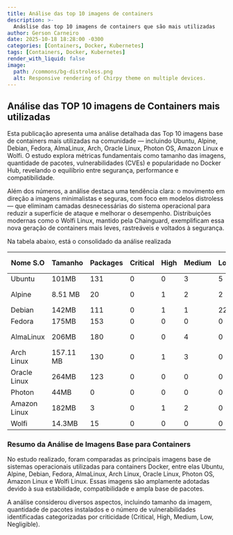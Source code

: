 ```yaml
---
title: Análise das top 10 imagens de containers
description: >-
  Anáslise das top 10 imagens de containers que são mais utilizadas
author: Gerson Carneiro
date: 2025-10-18 18:28:00 -0300
categories: [Containers, Docker, Kubernetes]
tags: [Containers, Docker, Kubernetes]
render_with_liquid: false
image:
  path: /commons/bg-distroless.png
  alt: Responsive rendering of Chirpy theme on multiple devices.
---
```


## Análise das TOP 10 imagens de Containers mais utilizadas

Esta publicação apresenta uma análise detalhada das Top 10 imagens base de containers mais utilizadas na comunidade — incluindo Ubuntu, Alpine, Debian, Fedora, AlmaLinux, Arch, Oracle Linux, Photon OS, Amazon Linux e Wolfi.
O estudo explora métricas fundamentais como tamanho das imagens, quantidade de pacotes, vulnerabilidades (CVEs) e popularidade no Docker Hub, revelando o equilíbrio entre segurança, performance e compatibilidade.

Além dos números, a análise destaca uma tendência clara: o movimento em direção a imagens minimalistas e seguras, com foco em modelos distroless — que eliminam camadas desnecessárias do sistema operacional para reduzir a superfície de ataque e melhorar o desempenho.
Distribuições modernas como o Wolfi Linux, mantido pela Chainguard, exemplificam essa nova geração de containers mais leves, rastreáveis e voltados à segurança.

Na tabela abaixo, está o consolidado da análise realizada

<table>
  <thead>
    <tr>
      <th>Nome S.O</th>
      <th>Tamanho</th>
      <th>Packages</th>
      <th>Critical</th>
      <th>High</th>
      <th>Medium</th>
      <th>Low</th>
      <th>Pulls</th>
      <th>Estrelas (GitHub)</th>
      <th>Empresa/Mantenedor</th>
    </tr>
  </thead>
  <tbody>
    <tr>
      <td>Ubuntu</td>
      <td>101MB</td>
      <td>131</td>
      <td>0</td>
      <td>0</td>
      <td>3</td>
      <td>5</td>
      <td>1B+</td>
      <td>18k+</td>
      <td>Canonical</td>
    </tr>
    <tr>
      <td>Alpine</td>
      <td>8.51 MB</td>
      <td>20</td>
      <td>0</td>
      <td>1</td>
      <td>2</td>
      <td>2</td>
      <td>1B+</td>
      <td>7.3k+</td>
      <td>Alpine Linux Community</td>
    </tr>
    <tr>
      <td>Debian</td>
      <td>142MB</td>
      <td>111</td>
      <td>0</td>
      <td>1</td>
      <td>1</td>
      <td>22</td>
      <td>1B+</td>
      <td>4.6k+</td>
      <td>Debian Project</td>
    </tr>
    <tr>
      <td>Fedora</td>
      <td>175MB</td>
      <td>153</td>
      <td>0</td>
      <td>0</td>
      <td>0</td>
      <td>0</td>
      <td>100M+</td>
      <td>2k+</td>
      <td>Red Hat</td>
    </tr>
    <tr>
      <td>AlmaLinux</td>
      <td>206MB</td>
      <td>180</td>
      <td>0</td>
      <td>0</td>
      <td>4</td>
      <td>0</td>
      <td>10M+</td>
      <td>2.7k+</td>
      <td>AlmaLinux OS Foundation</td>
    </tr>
    <tr>
      <td>Arch Linux</td>
      <td>157.11 MB</td>
      <td>130</td>
      <td>0</td>
      <td>1</td>
      <td>3</td>
      <td>0</td>
      <td>10M+</td>
      <td>1.5k+</td>
      <td>Arch Linux Team</td>
    </tr>
    <tr>
      <td>Oracle Linux</td>
      <td>264MB</td>
      <td>123</td>
      <td>0</td>
      <td>0</td>
      <td>0</td>
      <td>0</td>
      <td>10M+</td>
      <td>1.8k+</td>
      <td>Oracle</td>
    </tr>
    <tr>
      <td>Photon</td>
      <td>44MB</td>
      <td>0</td>
      <td>0</td>
      <td>0</td>
      <td>0</td>
      <td>0</td>
      <td>10M+</td>
      <td>1.7k+</td>
      <td>VMware</td>
    </tr>
    <tr>
      <td>Amazon Linux</td>
      <td>182MB</td>
      <td>3</td>
      <td>0</td>
      <td>1</td>
      <td>2</td>
      <td>0</td>
      <td>50M+</td>
      <td>2k+</td>
      <td>Amazon Web Services</td>
    </tr>
    <tr>
      <td>Wolfi</td>
      <td>14.3MB</td>
      <td>15</td>
      <td>0</td>
      <td>0</td>
      <td>0</td>
      <td>0</td>
      <td>1M+</td>
      <td>500+</td>
      <td>Chainguard</td>
    </tr>
  </tbody>
</table>

### Resumo da Análise de Imagens Base para Containers

No estudo realizado, foram comparadas as principais imagens base de sistemas operacionais utilizadas para containers Docker, entre elas Ubuntu, Alpine, Debian, Fedora, AlmaLinux, Arch Linux, Oracle Linux, Photon OS, Amazon Linux e Wolfi Linux. Essas imagens são amplamente adotadas devido à sua estabilidade, compatibilidade e ampla base de pacotes.

A análise considerou diversos aspectos, incluindo tamanho da imagem, quantidade de pacotes instalados e o número de vulnerabilidades identificadas categorizadas por criticidade (Critical, High, Medium, Low, Negligible).
